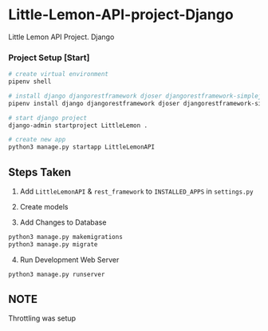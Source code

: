 # Little-Lemon-API-project-Django
Little Lemon API Project. Django

### Project Setup [Start]
```bash
# create virtual environment
pipenv shell

# install django djangorestframework djoser djangorestframework-simplejwt
pipenv install django djangorestframework djoser djangorestframework-simplejwt

# start django project
django-admin startproject LittleLemon .

# create new app
python3 manage.py startapp LittleLemonAPI
```
## Steps Taken
1. Add `LittleLemonAPI` & `rest_framework` to `INSTALLED_APPS` in `settings.py`

2. Create models

3. Add Changes to Database

```bash
python3 manage.py makemigrations
python3 manage.py migrate
```
4. Run Development Web Server

```bash
python3 manage.py runserver
```
## NOTE 
Throttling was setup